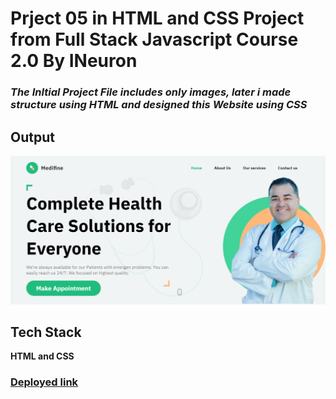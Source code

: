 # Prject 05 in HTML and CSS Project from Full Stack Javascript Course 2.0 By INeuron

### _**The InItial Project File includes only images, later i made structure using HTML and designed this Website using CSS**_

## Output

![Project 05: Medifine Output](output.png)

## Tech Stack

**HTML and CSS**

### [Deployed link]()
